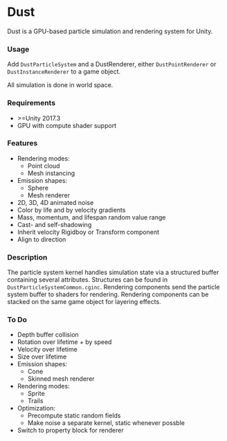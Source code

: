 # Dust
Dust is a GPU-based particle simulation and rendering system for Unity.

### Usage
Add `DustParticleSystem` and a DustRenderer, either `DustPointRenderer` or `DustInstanceRenderer` to a game object.    

All simulation is done in world space.   

### Requirements
* \>=Unity 2017.3
* GPU with compute shader support

### Features
* Rendering modes:
    * Point cloud
    * Mesh instancing
* Emission shapes:
    - Sphere
    - Mesh renderer
* 2D, 3D, 4D animated noise
* Color by life and by velocity gradients
* Mass, momentum, and lifespan random value range
* Cast- and self-shadowing
* Inherit velocity Rigidboy or Transform component
* Align to direction

### Description

The particle system kernel handles simulation state via a structured buffer containing several attributes. Structures can be found in `DustParticleSystemCommon.cginc`. Rendering components send the particle system buffer to shaders for rendering. Rendering components can be stacked on the same game object for layering effects.

### To Do
* Depth buffer collision
* Rotation over lifetime + by speed
* Velocity over lifetime
* Size over lifetime
* Emission shapes:
    - Cone
    - Skinned mesh renderer
* Rendering modes:
    - Sprite
    - Trails
* Optimization:
    - Precompute static random fields
    - Make noise a separate kernel, static whenever possble
* Switch to property block for renderer
